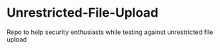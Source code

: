 # Unrestricted-File-Upload
Repo to help security enthusiasts while testing against unrestricted file upload
